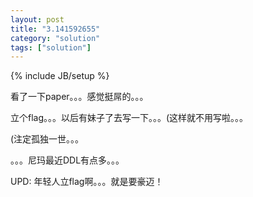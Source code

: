 ```yaml
---
layout: post
title: "3.141592655"
category: "solution"
tags: ["solution"]
---
```

{% include JB/setup %}

看了一下paper。。。感觉挺屌的。。。

立个flag。。。以后有妹子了去写一下。。。(这样就不用写啦。。。

(注定孤独一世。。。

。。。尼玛最近DDL有点多。。。

UPD: 年轻人立flag啊。。。就是要豪迈！